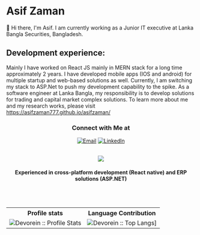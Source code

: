 # Asif Zaman
👋 Hi there, I'm Asif. I am currently working as a Junior IT executive at Lanka Bangla Securities, Bangladesh.

## Development experience:
Mainly I have worked on React JS mainly in MERN stack for a long time approximately 2 years. I have developed mobile apps (IOS and android) for multiple startup and web-based solutions as well. Currently, I am switching my stack to ASP.Net to push my development capability to the spike. As a software engineer at Lanka Bangla, my responsibility is to develop solutions for trading and capital market complex solutions.
To learn more about me and my research works, please visit https://asifzaman777.github.io/asifzaman/

<h3 align="center"> Connect with Me at </h3>
<p align="center">
<a href="mailto:asifzaman3123@gmail.com"><img alt="Email" src="https://img.shields.io/badge/Gmail-asifzaman3123@gmail.com-cyan?style=flat&logo=gmail"></a>
<a href="https://www.linkedin.com/in/asif-zaman-b9b881212/"><img alt="LinkedIn" src="https://img.shields.io/badge/LinkedIn-Asif Zaman-blue?style=flat&logo=linkedin"></a>
</p>

<br>
<div align="center">
<img  src="https://media4.giphy.com/media/RbDKaczqWovIugyJmW/giphy.gif?cid=ecf05e474icbn9jx7h8at2ycfg4tww2yo9weypzccguiq28n&ep=v1_gifs_search&rid=giphy.gif&ct=g?raw=true" data-hpc="true">
<h4>Experienced in cross-platform development (React native) and ERP solutions (ASP.NET)</h4>
<br><br>
<p align="center">
   <table>
      <tr>
       <th>Profile stats </th>
       <th>Language Contribution</th>
     </tr>
      <tr>
       <td><img alt="Devorein :: Profile Stats" src="https://github-readme-stats.vercel.app/api?username=AsifZaman777&show_icons=true&theme=dark"> </td>
       <td><img alt="Devorein :: Top Langs]" src="https://github-readme-stats.vercel.app/api/top-langs/?username=AsifZaman777&langs_count=10&theme=tokyonight&layout=compact&hide=html"> </td>
     </tr>
   </table>
</p>
   
</div>






 
</p>
